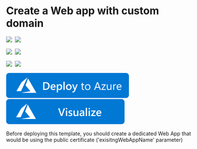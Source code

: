 # Create a Web app with custom domain

<IMG SRC="https://azurequickstartsservice.blob.core.windows.net/badges/201-web-app-public-certificate/PublicLastTestDate.svg" />&nbsp;
<IMG SRC="https://azurequickstartsservice.blob.core.windows.net/badges/201-web-app-public-certificate/PublicDeployment.svg" />&nbsp;

<IMG SRC="https://azurequickstartsservice.blob.core.windows.net/badges/201-web-app-public-certificate/FairfaxLastTestDate.svg" />&nbsp;
<IMG SRC="https://azurequickstartsservice.blob.core.windows.net/badges/201-web-app-public-certificate/FairfaxDeployment.svg" />&nbsp;

<IMG SRC="https://azurequickstartsservice.blob.core.windows.net/badges/201-web-app-public-certificate/BestPracticeResult.svg" />&nbsp;
<IMG SRC="https://azurequickstartsservice.blob.core.windows.net/badges/201-web-app-public-certificate/CredScanResult.svg" />&nbsp;

<a href="https://portal.azure.com/#create/Microsoft.Template/uri/https%3A%2F%2Fraw.githubusercontent.com%2Fazure%2Fazure-quickstart-templates%2Fmaster%2F201-web-app-public-certificate%2Fazuredeploy.json" target="_blank">
    <img src="https://raw.githubusercontent.com/Azure/azure-quickstart-templates/master/1-CONTRIBUTION-GUIDE/images/deploytoazure.svg?sanitize=true"/>
</a>
<a href="http://armviz.io/#/?load=https%3A%2F%2Fraw.githubusercontent.com%2FAzure%2Fazure-quickstart-templates%2Fmaster%2F201-web-app-public-certificate%2Fazuredeploy.json" target="_blank">
    <img src="https://raw.githubusercontent.com/Azure/azure-quickstart-templates/master/1-CONTRIBUTION-GUIDE/images/visualizebutton.svg?sanitize=true"/>
</a>

<P>
Before deploying this template, you should create a dedicated Web App that would be using the public certificate ('exisitngWebAppName' parameter)
</P>

